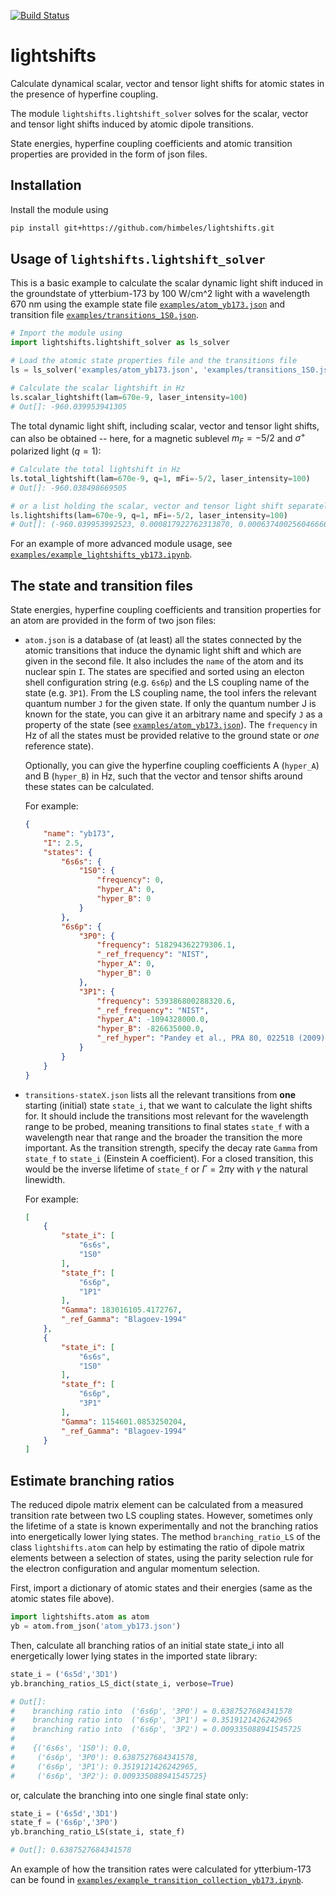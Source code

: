 [![Build Status](https://travis-ci.org/himbeles/lightshifts.svg?branch=master)](https://travis-ci.org/himbeles/lightshifts)


# lightshifts

Calculate dynamical scalar, vector and tensor light shifts for atomic states
in the presence of hyperfine coupling.

The module ```lightshifts.lightshift_solver``` solves for the scalar, 
vector and tensor light shifts induced by atomic dipole transitions.

State energies, hyperfine coupling coefficients and atomic transition properties
are provided in the form of json files.


## Installation

Install the module using

```bash
pip install git+https://github.com/himbeles/lightshifts.git
```

## Usage of ```lightshifts.lightshift_solver```

This is a basic example to calculate the scalar dynamic light shift induced in the groundstate of ytterbium-173 by 100 W/cm^2 light with a  wavelength 670 nm using the example state file [```examples/atom_yb173.json```](examples/atom_yb173.json) and transition file [```examples/transitions_1S0.json```](examples/transitions_1S0.json).

```python
# Import the module using 
import lightshifts.lightshift_solver as ls_solver

# Load the atomic state properties file and the transitions file
ls = ls_solver('examples/atom_yb173.json', 'examples/transitions_1S0.json')

# Calculate the scalar lightshift in Hz
ls.scalar_lightshift(lam=670e-9, laser_intensity=100)
# Out[]: -960.039953941305
```

The total dynamic light shift, including scalar, vector and tensor light shifts, can also be obtained -- here, for a magnetic sublevel $`m_F=-5/2`$ and $`\sigma^+`$ polarized light ($`q=1`$):

```python
# Calculate the total lightshift in Hz
ls.total_lightshift(lam=670e-9, q=1, mFi=-5/2, laser_intensity=100)
# Out[]: -960.038498669505

# or a list holding the scalar, vector and tensor light shift separately
ls.lightshifts(lam=670e-9, q=1, mFi=-5/2, laser_intensity=100)
# Out[]: (-960.039953992523, 0.000817922762313870, 0.000637400256046666)
```

For an example of more advanced module usage, see [```examples/example_lightshifts_yb173.ipynb```](examples/example_lightshifts_yb173.ipynb).

## The state and transition files

State energies, hyperfine coupling coefficients and transition properties for an atom 
are provided in the form of two json files:

-   `atom.json` is a database of (at least) all the states connected by the atomic transitions that induce the dynamic light shift and which are given in the second file. It also includes the `name` of the atom and its nuclear spin `I`. The states are specified and sorted using an electon shell configuration string (e.g. `6s6p`) and the LS coupling name of the state (e.g. `3P1`). From the LS coupling name, the tool infers the relevant quantum number `J` for the given state. If only the quantum number J is known for the state, you can give it an arbitrary name and specify `J` as a property of the state (see [```examples/atom_yb173.json```](examples/atom_yb173.json)). The `frequency` in Hz of all the states must be provided relative to the ground state or *one* reference state). 
   
    Optionally, you can give the hyperfine coupling coefficients A (`hyper_A`) and B (`hyper_B`) in Hz, such that the vector and tensor shifts around these states can be calculated.

    For example:

    ```json
    {
        "name": "yb173",
        "I": 2.5,
        "states": {
            "6s6s": {
                "1S0": {
                    "frequency": 0,
                    "hyper_A": 0,
                    "hyper_B": 0
                }
            },
            "6s6p": {
                "3P0": {
                    "frequency": 518294362279306.1,
                    "_ref_frequency": "NIST",
                    "hyper_A": 0,
                    "hyper_B": 0
                },
                "3P1": {
                    "frequency": 539386800288320.6,
                    "_ref_frequency": "NIST",
                    "hyper_A": -1094328000.0,
                    "hyper_B": -826635000.0,
                    "_ref_hyper": "Pandey et al., PRA 80, 022518 (2009)"
                }
            }
        }
    }
    ```

-   `transitions-stateX.json` lists all the relevant transitions from **one** starting (initial) state `state_i`, that we want to calculate the light shifts for. It should include the transitions most relevant for the wavelength range to be probed, meaning transitions to final states `state_f` with a wavelength near that range and the broader the transition the more important. As the transition strength, specify the decay rate `Gamma` from `state_f` to `state_i` (Einstein A coefficient). For a closed transition, this would be the inverse lifetime of `state_f` or $`\Gamma = 2\pi\gamma`$ with $`\gamma`$ the natural linewidth.

    For example:

    ```json
    [
        {
            "state_i": [
                "6s6s",
                "1S0"
            ],
            "state_f": [
                "6s6p",
                "1P1"
            ],
            "Gamma": 183016105.4172767,
            "_ref_Gamma": "Blagoev-1994"
        },
        {
            "state_i": [
                "6s6s",
                "1S0"
            ],
            "state_f": [
                "6s6p",
                "3P1"
            ],
            "Gamma": 1154601.0853250204,
            "_ref_Gamma": "Blagoev-1994"
        }
    ]
    ````

## Estimate branching ratios

The reduced dipole matrix element can be calculated from a measured transition rate between two LS coupling states. However, sometimes only the lifetime of a state is known experimentally and not the branching ratios into energetically lower lying states. 
The method  ```branching_ratio_LS```  of the class ```lightshifts.atom``` can help by estimating the ratio of dipole matrix elements between a selection of states, using the parity selection rule for the electron configuration and angular momentum selection.

First, import a dictionary of atomic states and their energies (same as the atomic states file above).

```python
import lightshifts.atom as atom
yb = atom.from_json('atom_yb173.json')
```

Then, calculate all branching ratios of an initial state state_i into all energetically lower lying states in the imported state library:

```python
state_i = ('6s5d','3D1')
yb.branching_ratios_LS_dict(state_i, verbose=True)

# Out[]:
#    branching ratio into  ('6s6p', '3P0') = 0.6387527684341578
#    branching ratio into  ('6s6p', '3P1') = 0.3519121426242965
#    branching ratio into  ('6s6p', '3P2') = 0.009335088941545725
#
#    {('6s6s', '1S0'): 0.0,
#     ('6s6p', '3P0'): 0.6387527684341578,
#     ('6s6p', '3P1'): 0.3519121426242965,
#     ('6s6p', '3P2'): 0.009335088941545725}
```

or, calculate the branching into one single final state only: 

```python
state_i = ('6s5d','3D1')
state_f = ('6s6p','3P0')
yb.branching_ratio_LS(state_i, state_f)

# Out[]: 0.6387527684341578
```

An example of how the transition rates were calculated for ytterbium-173 can be found in [```examples/example_transition_collection_yb173.ipynb```](examples/example_transition_collection_yb173.ipynb).
